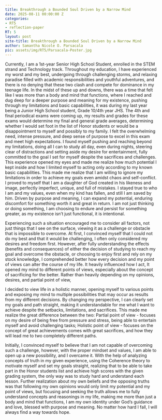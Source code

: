 ```yaml
---
title: Breakthrough a Bounded Soul Driven by a Narrow Mind
date: 2025-08-11 00:00:00 Z
categories:
- RT5
- reflection-paper
RT: 5
layout: post
site-title: Breakthrough a Bounded Soul Driven by a Narrow Mind
author: Samantha Nicole O. Parsacala
pic: assets/img/RT5/Parsacala-Poster.jpg
---
```


Currently, I am a 1st-year Senior High School Student, enrolled in the STEM strand and Technology track. Throughout my education, I have experienced my worst and my best, undergoing through challenging storms, and relaxing paradise filled with academic responsibilities and youthful adventures, and there is no denying that these two clash and compete for dominance in my teenage life. In the midst of these up and downs, there was a time that felt like I was more than a body and mind that functions, where I reached and dug deep for a deeper purpose and meaning for my existence, pushing through my limitations and basic capabilities, it was during my last year being a Junior High School student, Grade 10/4th year JHS. The 4th and final periodical exams were coming up, my results and grades for these exams would determine my final and general grade averages, determining whether I would set foot in the list of Honor students or would be a disappointment to myself and possibly to my family. I felt the overwhelming need, intense pressure, and deep sense of purpose to excel in this exam and meet high expectations. I found myself pushing and reaching beyond my limitations, doing all I can to study all day, even during nights, steering clear of distractions and setting aside my desire for entertainment, fully committed to the goal I set for myself despite the sacrifices and challenges. This experience opened my eyes and made me realize how much potential I kept inside and how I limited myself to acting only according to my known basic capabilities. This made me realize that I am willing to ignore my limitations in order to achieve my goals even amidst chaos and self-conflict. I proved to myself that I am a daughter of God created in his likeness and image, perfectly imperfect, unique, and full of mistakes. I stayed true to who I am and my values, even when my kind has fallen, and still I am saved by him. Driven by purpose and meaning, I can expand my potential, enduring discomfort for something worth it and great in return. I am not just thinking or doing something, I am choosing to endure and persist for something greater, as my existence isn’t just functional, it is intentional.

Experiencing such a situation encouraged me to consider all factors, not just things that I see on the surface, viewing it as a challenge or obstacle that is impossible to overcome. At first, I convinced myself that I could not do my best and that it would be challenging, I often only considered my desires and freedom first. However, after fully understanding the effects (benefits and consequences) of either the decision of studying to reach my goal and overcome the obstacle, or choosing to enjoy first and rely on my stock knowledge, I comprehended better how every decision and my point of views can alter the course of my life. It heavily influenced how I act, It opened my mind to different points of views, especially about the concept of sacrificing for the better. Rather than heavily depending on my opinions, desires, and partial point of view,  

I decided to view life in a holistic manner, opening myself to various points and exposing my mind to multiple possibilities that may occur as results from my different decisions. By changing my perspective, I can clearly set my goals and path straight, making it understandable for me what I want to achieve despite the setbacks, limitations, and sacrifices. This made me realize the great difference between the two: Partial point of view - focuses on my desire of being free from pressure and stress, being able to entertain myself and avoid challenging tasks; Holistic point of view - focuses on the concept of great achievements comes with great sacrifices, and how they will lead me to two completely different paths. 

Initially, I convinced myself to believe that I am not capable of overcoming such a challenge, however, with the proper mindset and values, I am able to open up a new possibility, and I overcame it. With the help of analyzing concepts of truth in my given experience, using the Coherence theory to motivate myself and set my goals straight, realizing that to be able to take part in the Honor students list and achieve high scores with the given grading system, the only way was to study hard and understand each lesson. Further realization about my own beliefs and the opposing truths was that following my own opinions would only limit my potential and my point of views, but focusing and seeking the truth allows me to fully understand concepts and reasonings in my life, making me more than just a body and mind that functions, I am my own identity under God’s guidance and love, blessed with purpose and meaning. No matter how hard I fall, I will always find a way towards hope.

